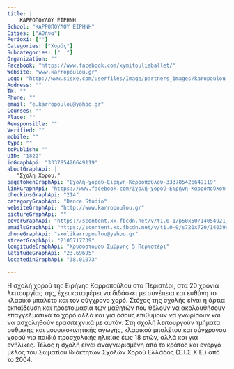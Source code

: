 ```yaml
---
title: |
    ΚΑΡΡΟΠΟΥΛΟΥ ΕΙΡΗΝΗ
School: "ΚΑΡΡΟΠΟΥΛΟΥ ΕΙΡΗΝΗ"
Cities: ["Αθήνα"]
Perioxi: [""]
Categories: ["Χορός"]
Subcategories: ["  "]
Organization: ""
Facebook: "https://www.facebook.com/xymitouliaballet/"
Website: "www.karropoulou.gr"
Logo: "http://www.sisxe.com/userfiles/Image/partners_images/karopoulou_eirini.jpg"
Address: ""
TK: ""
Phone: ""
email: "e.karropoulou@yahoo.gr"
Courses: ""
Place: ""
Rensponsible: ""
Verified: ""
mobile: ""
type: ""
toPublish: ""
UID: "1822"
idGraphApi: "333785426649119"
aboutGraphApi: | 
   "Σχολη Χορου."
pagetokenGraphApi: "Σχολή-χορού-Ειρήνη-Καρροπούλου-333785426649119"
linkGraphApi: "https://www.facebook.com/Σχολή-χορού-Ειρήνη-Καρροπούλου-333785426649119/"
checkinsGraphApi: "214"
categoryGraphApi: "Dance Studio"
websiteGraphApi: "http://www.karropoulou.gr"
pictureGraphApi: ""
coverGraphApi: "https://scontent.xx.fbcdn.net/v/t1.0-1/p50x50/14054921_1380245978669720_1890080808056614012_n.jpg?oh=0b6b0a3c9c9f19f39cc8688ad84823d4&amp;oe=5B05D3A9"
emailsGraphApi: "https://scontent.xx.fbcdn.net/v/t1.0-9/s720x720/14039912_1380244948669823_2557318085368340714_n.jpg?oh=383b501fc75ba547336e5cdf60a79871&amp;oe=5B406627"
phoneGraphApi: "sxolikarropoulou@yahoo.gr"
streetGraphApi: "2105717739"
longitudeGraphApi: "Χρυσοστόμου Σμύρνης 5 Περιστέρι"
latitudeGraphApi: "23.69695"
locatedinGraphApi: "38.01073"

---
```


Η σχολή χορού της Ειρήνης Καρροπούλου στο Περιστέρι, στα 20 χρόνια λειτουργίας της, έχει καταφέρει να διδάσκει με συνέπεια και ευθύνη το κλασικό μπαλέτο και τον σύγχρονο χορό. Στόχος της σχολής είναι η άρτια εκπαίδευση και προετοιμασία των μαθητών που θέλουν να ακολουθήσουν επαγγελματικά το χορό αλλά και για όσους επιθυμούν να γνωρίσουν και να ασχοληθούν ερασιτεχνικά με αυτόν. Στη σχολή λειτουργούν τμήματα ρυθμικης και μουσικοκινητικής αγωγής, κλασικού μπαλέτου και σύγχρονου χορού για παιδιά προσχολικής ηλικίας έως 18 ετών, αλλά και για ενήλικες. Τέλος η σχολή είναι αναγνωρισμένη από το κράτος και ενεργό μέλος του Σωματίου Ιδιόκτητων Σχολών Χορού Ελλάδος (Σ.Ι.Σ.Χ.Ε.) από το 2004.

